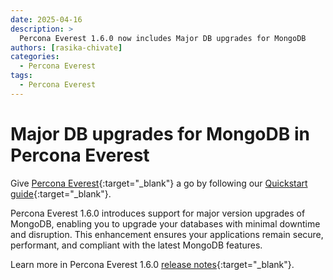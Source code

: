 ```yaml
---
date: 2025-04-16
description: >
  Percona Everest 1.6.0 now includes Major DB upgrades for MongoDB
authors: [rasika-chivate]
categories:
  - Percona Everest
tags:
  - Percona Everest
---
```


# Major DB upgrades for MongoDB in Percona Everest

<!-- more -->

Give [Percona Everest](https://docs.percona.com/everest/index.html){:target="_blank"} a go by following our [Quickstart guide](https://docs.percona.com/everest/quick-install.html){:target="_blank"}.

Percona Everest 1.6.0 introduces support for major version upgrades of MongoDB, enabling you to upgrade your databases with minimal downtime and disruption. This enhancement ensures your applications remain secure, performant, and compliant with the latest MongoDB features.


Learn more in Percona Everest 1.6.0 [release notes](https://docs.percona.com/everest/release-notes/Percona-Everest-1.6.0-%282025-04-16%29.html#__tabbed_1_2){:target="_blank"}.

